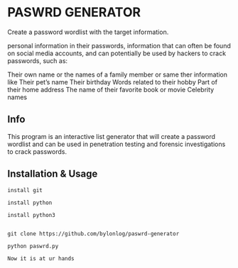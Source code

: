 # PASWRD GENERATOR

Create a password wordlist with the target information.

personal information in their passwords, information that can often be found on social media accounts, and can potentially be used by hackers to crack passwords, such as:

Their own name or the names of a family member or same ther information like
Their pet’s name
Their birthday
Words related to their hobby
Part of their home address
The name of their favorite book or movie
Celebrity names

## Info
This program is an interactive list generator that will create a password wordlist and can be used in penetration testing and forensic investigations to crack passwords.

## Installation & Usage
```
install git

install python 

install python3


git clone https://github.com/bylonlog/paswrd-generator

python paswrd.py

Now it is at ur hands

```
